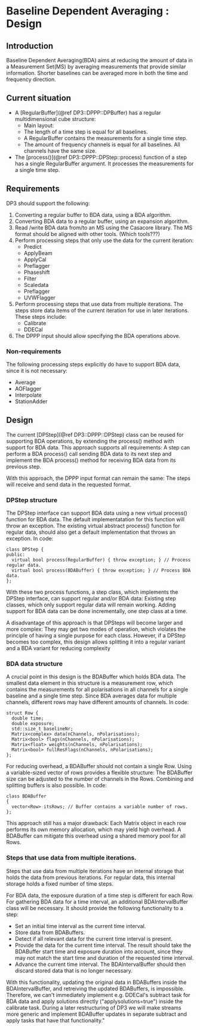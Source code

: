 # Baseline Dependent Averaging : Design

## Introduction
Baseline Dependent Averaging(BDA) aims at reducing the amount of data in a
Measurement Set(MS) by averaging measurements that provide similar information.
Shorter baselines can be averaged more in both the time and frequency direction.

## Current situation

- A [RegularBuffer](@ref DP3::DPPP::DPBuffer) has a regular multidimensional
  cube structure:
  - Main layout: 
  - The length of a time step is equal for all baselines.
  - A RegularBuffer contains the measurements for a single time step.
  - The amount of frequency channels is equal for all baselines.
    All channels have the same size.
- The [process()](@ref DP3::DPPP::DPStep::process) function of a step has a
  single RegularBuffer argument. It processes
  the measurements for a single time step.

## Requirements

DP3 should support the following:
1. Converting a regular buffer to BDA data, using a BDA algorithm.
2. Converting BDA data to a regular buffer, using an expansion algorithm.
3. Read /write BDA data from/to an MS using the Casacore library.
   The MS format should be aligned with other tools.
   (Which tools???)
4. Perform processing steps that only use the data for the current iteration:
   - Predict
   - ApplyBeam
   - ApplyCal
   - Preflagger
   - Phaseshift
   - Filter
   - Scaledata
   - Preflagger
   - UVWFlagger
5. Perform processing steps that use data from multiple iterations.
   The steps store data items of the current iteration for
   use in later iterations. These steps include:
   - Calibrate
   - DDECal
6. The DPPP input should allow specifying the BDA operations above.

### Non-requirements

The following processing steps explicitly do have to support BDA data,
since it is not necessary:
- Average
- AOFlagger
- Interpolate
- StationAdder

## Design

The current [DPStep](@ref DP3::DPPP::DPStep) class can be reused for supporting
BDA operations, by extending the process() method with support for BDA data.
This approach supports all requirements: A step can perform a BDA process()
call sending BDA data to its next step and implement the BDA process()
method for receiving BDA data from its previous step.

With this approach, the DPPP input format can remain the same: The steps
will receive and send data in the requested format.

### DPStep structure

The DPStep interface can support BDA data using a new virtual process()
function for BDA data.
The default implementatation for this function will throw an exception.
The existing virtual abstract process() function for regular data,
should also get a default implementation that throws an exception. In code:

    class DPStep {
    public:
      virtual bool process(RegularBuffer) { throw exception; } // Process regular data.
      virtual bool process(BDABuffer) { throw exception; } // Process BDA data.
    };

With these two process functions, a step class, which implements the
DPStep interface, can support regular and/or BDA data:
Existing step classes, which only support regular
data will remain working. Adding support for BDA data can be done
incrementally, one step class at a time.

A disadvantage of this approach is that DPSteps will become larger and
more complex: They may get two modes of operation, which
violates the principle of having a single purpose for each class.
However, if a DPStep becomes too complex, this design allows
splitting it into a regular variant and a BDA variant for reducing complexity

### BDA data structure

A crucial point in this design is the BDABuffer which holds BDA data.
The smallest data element in this structure is a measurement row, which
contains the measurements for all polarisations in all channels for a single
baseline and a single time step. Since BDA averages data for multiple channels,
different rows may have different amounts of channels. In code:

    struct Row {
      double time;
      double exposure;
      std::size_t baselineNr;
      Matrix<complex> data(nChannels, nPolarisations);
      Matrix<bool> flags(nChannels, nPolarisations);
      Matrix<float> weights(nChannels, nPolarisations);
      Matrix<bool> fullResFlags(nChannels, nPolarisations);
    };

For reducing overhead, a BDABuffer should not contain a single Row. Using
a variable-sized vector of rows provides a flexible structure: The BDABuffer
size can be adjusted to the number of channels in the Rows.
Combining and splitting buffers is also possible. In code:

    class BDABuffer
    {
      vector<Row> itsRows; // Buffer contains a variable number of rows.
    };

This approach still has a major drawback: Each Matrix object in each row
performs its own memory allocation, which may yield high overhead.
A BDABuffer can mitigate this overhead using a shared memory pool for all Rows.

### Steps that use data from multiple iterations.

Steps that use data from multiple iterations have an internal storage
that holds the data from previous iterations. For regular data, this internal
storage holds a fixed number of time steps.

For BDA data, the exposure duration of a time step is different for each Row.
For gathering BDA data for a time interval, an additional BDAIntervalBuffer
class will be necessary. It should provide the following functionality
to a step:
- Set an initial time interval as the current time interval.
- Store data from BDABuffers.
- Detect if all relevant data for the current time interval is present.
- Provide the data for the current time interval. The result should take
  the BDABuffer start
  time and exposure duration into account, since they may not match the start
  time and duration of the requested time interval.
- Advance the current time interval. The BDAIntervalBuffer should then
  discard stored data that is no longer necessary.

With this functionality, updating the original data in BDABuffers
inside the BDAIntervalBuffer, and retreiving the updated BDABuffers, is
impossible. Therefore, we can't immediately implement e.g. DDECal's subtract
task for BDA data and apply solutions directly ("applysolutions=true")
inside the calibrate task. During a later restructuring of DP3 we
will make streams more generic and implement BDABuffer updates
in separate subtract and apply tasks that have that functionality."
